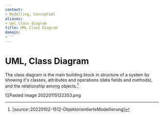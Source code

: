 ```yaml
---
context:
- Modelling, Conceptual
aliases:
- uml class diagram
title: UML Class Diagram
domain:
- ''
---
```


# UML, Class Diagram

The class diagram is the main building block in structure of a system by showing it's classes, attributes and operations (data fields and methods), and the relationship among objects.[^1]

![[Pasted image 20220115122353.png

[^1]: [source::20220102-1512-ObjektorientierteModellierung]
